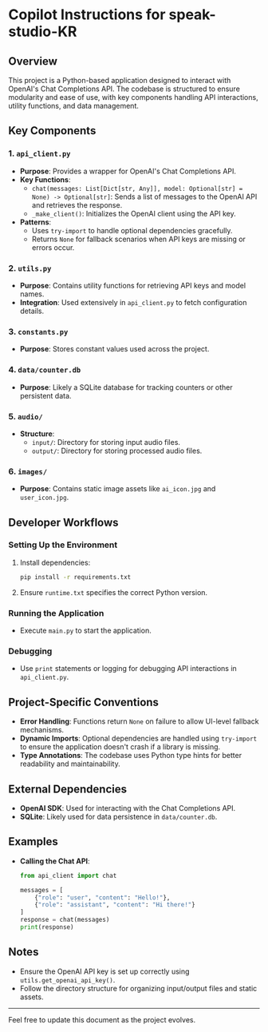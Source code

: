 # Copilot Instructions for speak-studio-KR

## Overview
This project is a Python-based application designed to interact with OpenAI's Chat Completions API. The codebase is structured to ensure modularity and ease of use, with key components handling API interactions, utility functions, and data management.

## Key Components

### 1. `api_client.py`
- **Purpose**: Provides a wrapper for OpenAI's Chat Completions API.
- **Key Functions**:
  - `chat(messages: List[Dict[str, Any]], model: Optional[str] = None) -> Optional[str]`: Sends a list of messages to the OpenAI API and retrieves the response.
  - `_make_client()`: Initializes the OpenAI client using the API key.
- **Patterns**:
  - Uses `try-import` to handle optional dependencies gracefully.
  - Returns `None` for fallback scenarios when API keys are missing or errors occur.

### 2. `utils.py`
- **Purpose**: Contains utility functions for retrieving API keys and model names.
- **Integration**: Used extensively in `api_client.py` to fetch configuration details.

### 3. `constants.py`
- **Purpose**: Stores constant values used across the project.

### 4. `data/counter.db`
- **Purpose**: Likely a SQLite database for tracking counters or other persistent data.

### 5. `audio/`
- **Structure**:
  - `input/`: Directory for storing input audio files.
  - `output/`: Directory for storing processed audio files.

### 6. `images/`
- **Purpose**: Contains static image assets like `ai_icon.jpg` and `user_icon.jpg`.

## Developer Workflows

### Setting Up the Environment
1. Install dependencies:
   ```bash
   pip install -r requirements.txt
   ```
2. Ensure `runtime.txt` specifies the correct Python version.

### Running the Application
- Execute `main.py` to start the application.

### Debugging
- Use `print` statements or logging for debugging API interactions in `api_client.py`.

## Project-Specific Conventions
- **Error Handling**: Functions return `None` on failure to allow UI-level fallback mechanisms.
- **Dynamic Imports**: Optional dependencies are handled using `try-import` to ensure the application doesn't crash if a library is missing.
- **Type Annotations**: The codebase uses Python type hints for better readability and maintainability.

## External Dependencies
- **OpenAI SDK**: Used for interacting with the Chat Completions API.
- **SQLite**: Likely used for data persistence in `data/counter.db`.

## Examples
- **Calling the Chat API**:
  ```python
  from api_client import chat

  messages = [
      {"role": "user", "content": "Hello!"},
      {"role": "assistant", "content": "Hi there!"}
  ]
  response = chat(messages)
  print(response)
  ```

## Notes
- Ensure the OpenAI API key is set up correctly using `utils.get_openai_api_key()`.
- Follow the directory structure for organizing input/output files and static assets.

---

Feel free to update this document as the project evolves.